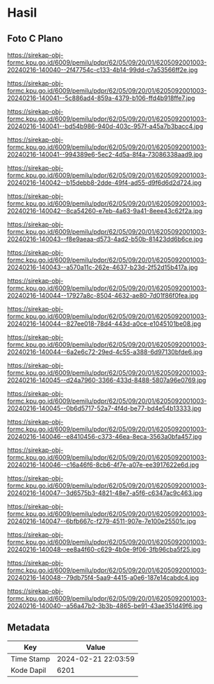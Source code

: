 # Hasil

## Foto C Plano

https://sirekap-obj-formc.kpu.go.id/6009/pemilu/pdpr/62/05/09/20/01/6205092001003-20240216-140040--2f47754c-c133-4b14-99dd-c7a53566ff2e.jpg

https://sirekap-obj-formc.kpu.go.id/6009/pemilu/pdpr/62/05/09/20/01/6205092001003-20240216-140041--5c886ad4-859a-4379-b106-ffd4b918ffe7.jpg

https://sirekap-obj-formc.kpu.go.id/6009/pemilu/pdpr/62/05/09/20/01/6205092001003-20240216-140041--bd54b986-940d-403c-957f-a45a7b3bacc4.jpg

https://sirekap-obj-formc.kpu.go.id/6009/pemilu/pdpr/62/05/09/20/01/6205092001003-20240216-140041--994389e6-5ec2-4d5a-8f4a-73086338aad9.jpg

https://sirekap-obj-formc.kpu.go.id/6009/pemilu/pdpr/62/05/09/20/01/6205092001003-20240216-140042--b15debb8-2dde-49f4-ad55-d9f6d6d2d724.jpg

https://sirekap-obj-formc.kpu.go.id/6009/pemilu/pdpr/62/05/09/20/01/6205092001003-20240216-140042--8ca54260-e7eb-4a63-9a41-8eee43c62f2a.jpg

https://sirekap-obj-formc.kpu.go.id/6009/pemilu/pdpr/62/05/09/20/01/6205092001003-20240216-140043--f8e9aeaa-d573-4ad2-b50b-81423dd6b6ce.jpg

https://sirekap-obj-formc.kpu.go.id/6009/pemilu/pdpr/62/05/09/20/01/6205092001003-20240216-140043--a570a11c-262e-4637-b23d-2f52d15b417a.jpg

https://sirekap-obj-formc.kpu.go.id/6009/pemilu/pdpr/62/05/09/20/01/6205092001003-20240216-140044--17927a8c-8504-4632-ae80-7d01f86f0fea.jpg

https://sirekap-obj-formc.kpu.go.id/6009/pemilu/pdpr/62/05/09/20/01/6205092001003-20240216-140044--827ee018-78d4-443d-a0ce-e1045101be08.jpg

https://sirekap-obj-formc.kpu.go.id/6009/pemilu/pdpr/62/05/09/20/01/6205092001003-20240216-140044--6a2e6c72-29ed-4c55-a388-6d97130bfde6.jpg

https://sirekap-obj-formc.kpu.go.id/6009/pemilu/pdpr/62/05/09/20/01/6205092001003-20240216-140045--d24a7960-3366-433d-8488-5807a96e0769.jpg

https://sirekap-obj-formc.kpu.go.id/6009/pemilu/pdpr/62/05/09/20/01/6205092001003-20240216-140045--0b6d5717-52a7-4f4d-be77-bd4e54b13333.jpg

https://sirekap-obj-formc.kpu.go.id/6009/pemilu/pdpr/62/05/09/20/01/6205092001003-20240216-140046--e8410456-c373-46ea-8eca-3563a0bfa457.jpg

https://sirekap-obj-formc.kpu.go.id/6009/pemilu/pdpr/62/05/09/20/01/6205092001003-20240216-140046--c16a46f6-8cb6-4f7e-a07e-ee3917622e6d.jpg

https://sirekap-obj-formc.kpu.go.id/6009/pemilu/pdpr/62/05/09/20/01/6205092001003-20240216-140047--3d6575b3-4821-48e7-a5f6-c6347ac9c463.jpg

https://sirekap-obj-formc.kpu.go.id/6009/pemilu/pdpr/62/05/09/20/01/6205092001003-20240216-140047--6bfb667c-f279-4511-907e-7e100e25501c.jpg

https://sirekap-obj-formc.kpu.go.id/6009/pemilu/pdpr/62/05/09/20/01/6205092001003-20240216-140048--ee8a4f60-c629-4b0e-9f06-3fb96cba5f25.jpg

https://sirekap-obj-formc.kpu.go.id/6009/pemilu/pdpr/62/05/09/20/01/6205092001003-20240216-140048--79db75f4-5aa9-4415-a0e6-187e14cabdc4.jpg

https://sirekap-obj-formc.kpu.go.id/6009/pemilu/pdpr/62/05/09/20/01/6205092001003-20240216-140040--a56a47b2-3b3b-4865-be91-43ae351d49f6.jpg


## Metadata

| Key        | Value               |
| ---------- | ------------------- |
| Time Stamp | 2024-02-21 22:03:59 |
| Kode Dapil | 6201                |



